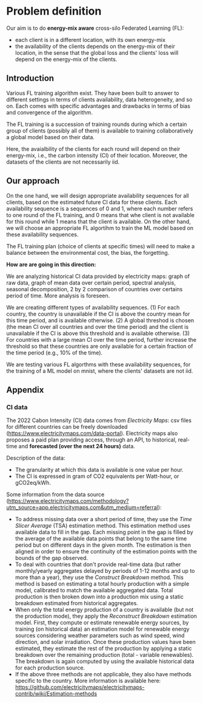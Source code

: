 # Problem definition

Our aim is to do **energy-mix aware** cross-silo Federated Learning (FL): 
- each client is in a different location, with its own energy-mix
- the availability of the clients depends on the energy-mix of their location, in the sense that the global loss and the clients' loss will depend on the energy-mix of the clients.

## Introduction

Various FL training algorithm exist. They have been built to answer to different settings in terms of clients availability, data heterogeneity, and so on. Each comes with specific advantages and drawbacks in terms of bias and convergence of the algorithm.

The FL training is a succession of training rounds during which a certain group of clients (possibly all of them) is available to training collaboratively a global model based on their data.

Here, the avaialbility of the clients for each round will depend on their energy-mix, i.e., the carbon intensity (CI) of their location. Moreover, the datasets of the clients are not necessarily iid.

## Our approach

On the one hand, we will design appropriate availability sequences for all clients, based on the estimated future CI data for these clients. 
Each availability sequence is a sequences of 0 and 1, where each number refers to one round of the FL training, and 0 means that whe client is not available for this round while 1 means that the client is available.
On the other hand, we will choose an appropriate FL algortihm to train the ML model based on these availability sequences.


The FL training plan (choice of clients at specific times) will need to make a balance between the environmental cost, the bias, the forgetting.

**How are are going in this direction:**

We are analyzing historical CI data provided by electricity maps: graph of raw data, graph of mean data over certain period, spectral analysis, seasonal decomposition, 2 by 2 comparison of countries over certains period of time. More analysis is foreseen.

We are creating different types of availability sequences. (1) For each country, the country is unavailable if the CI is above the country mean for this time period, and is available otherwise. (2) A global threshod is chosen (the mean CI over all countries and over the time period) and the client is unavailable if the CI is above this threshold and is available otherwise. (3) For countries with a large mean CI over the time period, further increase the threshold so that these countries are only available for a certain fraction of the time period (e.g., 10% of the time).

We are testing various FL algorthms with these availability sequences, for the training of a ML model on mnist, where the clients' datasets are not iid.

<!-- ## Status

**Ongoing:**

*CI data analysis:*

- Identify cooperation opportunities between countries. For instance, if country 1 has a low CI when country 2 has a high CI, and vis versa, then these 2 countries can collaborate on a training.

- Decide on scales on which we will anlayze/use the CI data: hour, day, week.

- Make FFT plots not continuous, and check and correct the xaxis labels. DONE

- Analysis of each country's time scale of variations. -- RELATED TO SPECTRUM ?

*Experiments:*

- Experiments: Test artificial availability matrices (random, cyclic, etc.) and also other type of availability matrices discussed above (1, 2, 3).

- Add centralized experiments.

**Done:**

- Analyzing historical CI data: graph of raw data, graph of mean data over certain period, spectral analysis, seasonal decomposition, 2 by 2 comparison of countries over certains period of time.

- Creation of availability sequences of clients/ countries based on the location's CI data. 

- Training experiments: Modification of the code of Angelo and Othmane to work with deterministic availability sequences of the clients. Training a ML model on MNIST with the FedAvg, FedVarp, FedStale algorithms, with iid and non-iid data distributions, with one type of availability sequence (type 1 described above). -->


<!-- ### Charasterisitics of the problem.

**About the CI data that will be available to our algorithm:**
- Is the CI time-varying or constant over time? 
- If it is time varying, what is the time-granularity of the CI data (raw hourly values, daily mean value, monthly mean value, etc.)?
- Over which period do we have access to the CI data? 
- Is the CI data deterministic or stochastic?

**About the data distribution over the clients:**
- Do the clients have the same data or a subset of the data?
- If each client has a subset of the data, what are the characteritics of this data?

**About the cost/loss:** it includes
- environmental cost of the computations
- duration cost
- environmental cost of transfering weights/gradients

**About the FL algorithm:** What FL algorithm do we use?

### To do

Questions about the data:
- Are the CI or the different countries correlated?

Ideas: 
- Seasonal-Trend decomposition using LOESS (STL) -->



## Appendix

### CI data

The 2022 Cabon Intensity (CI) data comes from *Electricity Maps*: csv files for different countries can be freely downloaded (https://www.electricitymaps.com/data-portal).
Electricity maps also proposes a paid plan providing access, through an API, to historical, real-time and **forecasted (over the next 24 hours)** data.

Description of the data:
- The granularity at which this data is available is one value per hour.
- The CI is expressed in gram of CO2 equivalents per Watt-hour, or gCO2eq/kWh.

Some information from the data source (https://www.electricitymaps.com/methodology?utm_source=app.electricitymaps.com&utm_medium=referral):
- To address missing data over a short period of time, they use the *Time Slicer Average* (TSA) estimation method. This estimation method uses available data to fill in the gap. Each missing point in the gap is filled by the average of the available data points that belong to the same time period but on different days in the given month. The estimation is then aligned in order to ensure the continuity of the estimation points with the bounds of the gap observed.
- To deal with countries that don't provide real-time data (but rather monthly/yearly aggregates delayed by periods of 1-12 months and up to more than a year), they use the *Construct Breakdown* method. This method is based on estimating a total hourly production with a simple model, calibrated to match the available aggregated data. Total production is then broken down into a production mix using a static breakdown estimated from historical aggregates.
- When only the total energy production of a country is available (but not the production mode), they apply the *Reconstruct Breakdown* estimation model. First, they compute or estimate renewable energy sources, by training (on historical data) an estimation model for renewable energy sources considering weather parameters such as wind speed, wind direction, and solar irradiation. Once these production values have been estimated, they estimate the rest of the production by applying a static breakdown over the remaining production (total - variable renewables). The breakdown is again computed by using the available historical data for each production source.
 - If the above three methods are not applicable, they also have methods specific to the country. More information is available here: https://github.com/electricitymaps/electricitymaps-contrib/wiki/Estimation-methods

